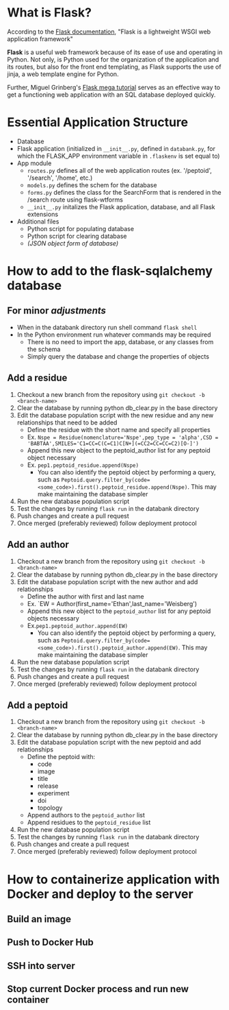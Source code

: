 # What is Flask?
According to the [Flask documentation](https://flask.palletsprojects.com/en/1.1.x/), "Flask is a lightweight WSGI web application framework"

**Flask** is a useful web framework because of its ease of use and operating in Python. Not only, is Python used for the organization of the application and its routes, but also for the front end templating, as Flask supports the use of jinja, a web template engine for Python.

Further, Miguel Grinberg's [Flask mega tutorial](https://blog.miguelgrinberg.com/post/the-flask-mega-tutorial-part-i-hello-world) serves as an effective way to get a functioning web application with an SQL database deployed quickly.
# Essential Application Structure
- Database
- Flask application (initialized in `__init__.py`, defined in `databank.py`, for which the FLASK_APP environment variable in `.flaskenv` is set equal to)
- App module
  - `routes.py` defines all of the web application routes (ex. '/peptoid', '/search', '/home', etc.)
  - `models.py` defines the schem for the database
  - `forms.py` defines the class for the SearchForm that is rendered in the /search route using flask-wtforms
  - `__init__.py` initalizes the Flask application, database, and all Flask extensions
- Additional files
    - Python script for populating database
    - Python script for clearing database
    - *(JSON object form of database)*
# How to add to the flask-sqlalchemy database
## For minor *adjustments*
- When in the databank directory run shell command `flask shell`
- In the Python environment run whatever commands may be required
  - There is no need to import the app, database, or any classes from the schema
  - Simply query the database and change the properties of objects
## Add a residue
1. Checkout a new branch from the repository using `git checkout -b <branch-name>`
2. Clear the database by running python db_clear.py in the base directory
3. Edit the database population script with the new residue and any new relationships that need to be added
     - Define the residue with the short name and specify all properties
     - Ex. `Nspe = Residue(nomenclature='Nspe',pep_type = 'alpha',CSD = 'BABTAA',SMILES='C1=CC=C(C=C1)C[N+](=CC2=CC=CC=C2)[O-]')`
     - Append this new object to the peptoid_author list for any peptoid object necessary
     - Ex. `pep1.peptoid_residue.append(Nspe)`
        - You can also identify the peptoid object by performing a query, such as `Peptoid.query.filter_by(code=<some_code>).first().peptoid_residue.append(Nspe)`. This may make maintaining the database simpler
4. Run the new database population script
5. Test the changes by running `flask run` in the databank directory
6. Push changes and create a pull request
7. Once merged (preferably reviewed) follow deployment protocol
## Add an author
1. Checkout a new branch from the repository using `git checkout -b <branch-name>`
2. Clear the database by running python db_clear.py in the base directory
3. Edit the database population script with the new author and add relationships
    - Define the author with first and last name
    - Ex. `EW = Author(first_name='Ethan',last_name='Weisberg')
    - Append this new object to the `peptoid_author` list for any peptoid objects necessary
    - Ex.`pep1.peptoid_author.append(EW)`
        - You can also identify the peptoid object by performing a query, such as `Peptoid.query.filter_by(code=<some_code>).first().peptoid_author.append(EW)`. This may make maintaining the database simpler
4. Run the new database population script
5. Test the changes by running `flask run` in the databank directory
6. Push changes and create a pull request
7. Once merged (preferably reviewed) follow deployment protocol
## Add a peptoid
1. Checkout a new branch from the repository using `git checkout -b <branch-name>`
2. Clear the database by running python db_clear.py in the base directory
3. Edit the database population script with the new peptoid and add relationships
    - Define the peptoid with:
      - code
      - image
      - title
      - release
      - experiment
      - doi
      - topology
    - Append authors to the `peptoid_author` list
    - Append residues to the `peptoid_residue` list
4. Run the new database population script
5. Test the changes by running `flask run` in the databank directory
6. Push changes and create a pull request
7. Once merged (preferably reviewed) follow deployment protocol
# How to containerize application with Docker and deploy to the server
## Build an image

## Push to Docker Hub

## SSH into server

## Stop current Docker process and run new container
